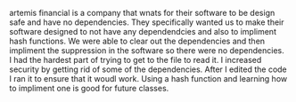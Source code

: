 artemis financial is a company that wnats for their software to be design safe and have no dependencies.  They specifically wanted us to make their software designed to not have any dependendcies and also to impliment hash functions.
We were able to clear out the dependencies and then impliment the suppression in the software so there were no dependencies.  
I had the hardest part of trying to get to the file to read it.
I increased security by getting rid of some of the dependencies.
After I edited the code I ran it to ensure that it woudl work.
Using a hash function and learning how to impliment one is good for future classes.
